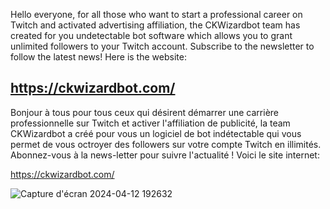 Hello everyone, for all those who want to start a professional career on Twitch and activated advertising affiliation, the CKWizardbot team has created for you undetectable bot software which allows you to grant unlimited followers to your Twitch account. Subscribe to the newsletter to follow the latest news!
Here is the website:

https://ckwizardbot.com/
-------------------------------------------------------------------------
Bonjour à tous pour tous ceux qui désirent démarrer une carrière professionnelle sur Twitch et activer l'affiliation de publicité, la team CKWizardbot a créé pour vous un logiciel de bot indétectable qui vous permet de vous octroyer des followers sur votre compte Twitch en illimités. Abonnez-vous à la news-letter pour suivre l'actualité !
Voici le site internet:

https://ckwizardbot.com/

![Capture d'écran 2024-04-12 192632](https://github.com/CkwizardBot/CkwizardBot/assets/166862330/4fa35894-2783-4e52-a795-0327b8daab3f)

